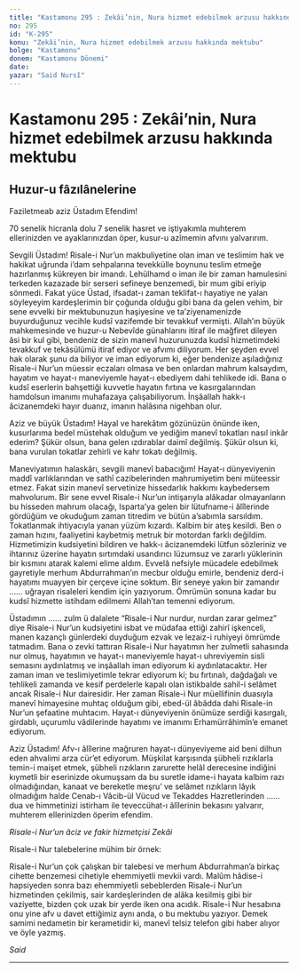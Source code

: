 ```yaml
---
title: "Kastamonu 295 : Zekâi’nin, Nura hizmet edebilmek arzusu hakkında mektubu"
no: 295
id: "K-295"
konu: "Zekâi’nin, Nura hizmet edebilmek arzusu hakkında mektubu"
bolge: "Kastamonu"
donem: "Kastamonu Dönemi"
date: 
yazar: "Said Nursî"
---
```


# Kastamonu 295 : Zekâi’nin, Nura hizmet edebilmek arzusu hakkında mektubu

## Huzur-u fâzılânelerine

Faziletmeab aziz Üstadım Efendim!

70 senelik hicranla dolu 7 senelik hasret ve iştiyakımla muhterem ellerinizden ve ayaklarınızdan öper, kusur-u azîmemin afvını yalvarırım.

Sevgili Üstadım! Risale-i Nur’un makbuliyetine olan iman ve teslimim hak ve hakikat uğrunda i’dam sehpalarına tevekkülle boynunu teslim etmeğe hazırlanmış kükreyen bir imandı. Lehülhamd o iman ile bir zaman hamulesini terkeden kazazade bir serseri sefineye benzemedi, bir mum gibi eriyip sönmedi. Fakat yüce Üstad, ifsadat-ı zaman teklifat-ı hayatiye ne yalan söyleyeyim kardeşlerimin bir çoğunda olduğu gibi bana da gelen vehim, bir sene evvelki bir mektubunuzun haşiyesine ve ta’ziyenamenizde buyurduğunuz vecihle kudsî vazifemde bir tevakkuf vermişti. Allah’ın büyük mahkemesinde ve huzur-u Nebevîde günahlarını itiraf ile mağfiret dileyen âsi bir kul gibi, bendeniz de sizin manevî huzurunuzda kudsî hizmetimdeki tevakkuf ve tekâsülümü itiraf ediyor ve afvımı diliyorum. Her şeyden evvel hak olarak şunu da biliyor ve iman ediyorum ki, eğer bendenize aşıladığınız Risale-i Nur’un müessir eczaları olmasa ve ben onlardan mahrum kalsaydım, hayatım ve hayat-ı maneviyemle hayat-ı ebediyem dahi tehlikede idi. Bana o kudsî eserlerin bahşettiği kuvvetle hayatın fırtına ve kasırgalarından hamdolsun imanımı muhafazaya çalışabiliyorum. İnşâallah hakk-ı âcizanemdeki hayır duanız, imanın halâsına nigehban olur.

Aziz ve büyük Üstadım! Hayal ve harekâtım gözünüzün önünde iken, kusurlarıma bedel müstehak olduğum ve yediğim manevî tokatları nasıl inkâr ederim? Şükür olsun, bana gelen ızdırablar daimî değilmiş. Şükür olsun ki, bana vurulan tokatlar zehirli ve kahr tokatı değilmiş.

Maneviyatımın halaskârı, sevgili manevî babacığım! Hayat-ı dünyeviyenin maddî varlıklarından ve sathî cazibelerinden mahrumiyetim beni müteessir etmez. Fakat sizin manevî servetinize hissedarlık hakkımı kaybedersem mahvolurum. Bir sene evvel Risale-i Nur’un intişarıyla alâkadar olmayanların bu hisseden mahrum olacağı, Isparta’ya gelen bir lütufname-i âlîlerinde gördüğüm ve okuduğum zaman titredim ve bütün a’sabımla sarsıldım. Tokatlanmak ihtiyacıyla yanan yüzüm kızardı. Kalbim bir ateş kesildi. Ben o zaman hızını, faaliyetini kaybetmiş metruk bir motordan farklı değildim. Hizmetimizin kudsiyetini bildiren ve hakk-ı âcizanemdeki lütfun sözleriniz ve ihtarınız üzerine hayatın sırtımdaki usandırıcı lüzumsuz ve zararlı yüklerinin bir kısmını atarak kalemi elime aldım. Evvelâ nefsiyle mücadele edebilmek gayretiyle merhum Abdurrahman’ın mecbur olduğu emirle, bendeniz derd-i hayatımı muayyen bir çerçeve içine soktum. Bir seneye yakın bir zamandır …… uğrayan risaleleri kendim için yazıyorum. Ömrümün sonuna kadar bu kudsî hizmette istihdam edilmemi Allah’tan temenni ediyorum.

Üstadımın …… zulm ü dalalete “Risale-i Nur nurdur, nurdan zarar gelmez” diye Risale-i Nur’un kudsiyetini isbat ve müdafaa ettiği zahirî işkenceli, manen kazançlı günlerdeki duyduğum ezvak ve lezaiz-i ruhiyeyi ömrümde tatmadım. Bana o zevki tattıran Risale-i Nur hayatımın her zulmetli sahasında nur olmuş, hayatımın ve hayat-ı maneviyemle hayat-ı uhreviyemin sisli semasını aydınlatmış ve inşâallah iman ediyorum ki aydınlatacaktır. Her zaman iman ve teslimiyetimle tekrar ediyorum ki; bu fırtınalı, dağdağalı ve tehlikeli zamanda ve kesif perdelerle kapalı olan istikbalde sahil-i selâmet ancak Risale-i Nur dairesidir. Her zaman Risale-i Nur müellifinin duasıyla manevî himayesine muhtaç olduğum gibi, ebed-ül âbâdda dahi Risale-in Nur’un şefaatine muhtacım. Hayat-ı dünyeviyenin önümüze serdiği kasırgalı, girdablı, uçurumlu vâdilerinde hayatımı ve imanımı Erhamürrâhimîn’e emanet ediyorum.

Aziz Üstadım! Afv-ı âlîlerine mağruren hayat-ı dünyeviyeme aid beni dilhun eden ahvalimi arza cür’et ediyorum. Müşkilat karşısında şübheli rızıklarla temin-i maişet etmek, şübheli rızıkların zarurette helâl derecesine indiğini kıymetli bir eserinizde okumuşsam da bu suretle idame-i hayata kalbim razı olmadığından, kanaat ve bereketle meşru’ ve selâmet rızıkların lâyık olmadığım halde Cenab-ı Vâcib-ül Vücud ve Tekaddes Hazretlerinden …… dua ve himmetinizi istirham ile teveccühat-ı âlîlerinin bekasını yalvarır, muhterem ellerinizden öperim efendim.

*Risale-i Nur’un âciz ve fakir hizmetçisi*
*Zekâi*

Risale-i Nur talebelerine mühim bir örnek:

Risale-i Nur’un çok çalışkan bir talebesi ve merhum Abdurrahman’a birkaç cihette benzemesi cihetiyle ehemmiyetli mevkii vardı. Malûm hâdise-i hapsiyeden sonra bazı ehemmiyetli sebeblerden Risale-i Nur’un hizmetinden çekilmiş, sair kardeşlerinden de alâka kesilmiş gibi bir vaziyette, bizden çok uzak bir yerde iken ona acıdık. Risale-i Nur hesabına onu yine afv u davet ettiğimiz aynı anda, o bu mektubu yazıyor. Demek samimi nedametin bir kerametidir ki, manevî telsiz telefon gibi haber alıyor ve öyle yazmış.

*Said*

***
